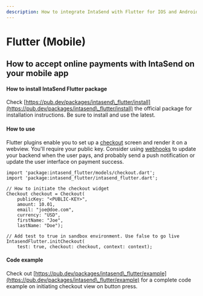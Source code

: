 ```yaml
---
description: How to integrate IntaSend with Flutter for IOS and Android applications
---
```


# Flutter (Mobile)

## How to accept online payments with IntaSend on your mobile app

#### How to install IntaSend Flutter package

Check [https://pub.dev/packages/intasend\_flutter/install](https://pub.dev/packages/intasend\_flutter/install) the official package for installation instructions. Be sure to install and use the latest.

#### How to use

Flutter plugins enable you to set up a [checkout](express-checkout.md) screen and render it on a webview. You'll require your public key. Consider using [webhooks](../webhooks/how-to-setup.md) to update your backend when the user pays, and probably send a push notification or update the user interface on payment success.

```
import 'package:intasend_flutter/models/checkout.dart';
import 'package:intasend_flutter/intasend_flutter.dart';

// How to initiate the checkout widget
Checkout checkout = Checkout(
    publicKey: "<PUBLIC-KEY>",
    amount: 10.01,
    email: "joe@doe.com",
    currency: "USD",
    firstName: "Joe",
    lastName: "Doe");

// Add test to true in sandbox environment. Use false to go live
IntasendFlutter.initCheckout(
    test: true, checkout: checkout, context: context);
```

#### Code example

Check out [https://pub.dev/packages/intasend\_flutter/example](https://pub.dev/packages/intasend\_flutter/example) for a complete code example on initiating checkout view on button press.
